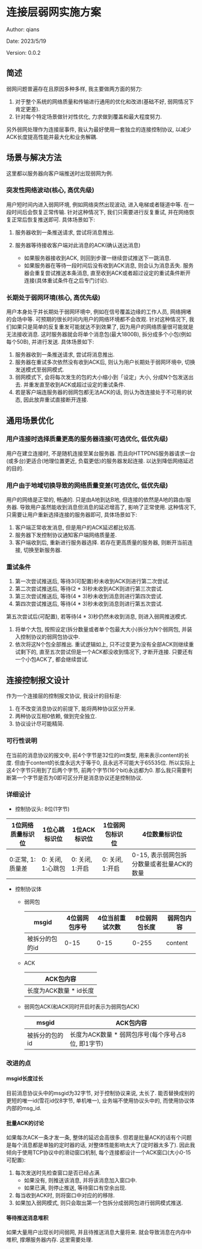 # 连接层弱网实施方案

Author: qians

Date: 2023/5/19

Version: 0.0.2

## 简述

弱网问题普遍存在且原因多种多样, 我主要做两方面的努力:

1. 对于整个系统的网络质量和传输进行通用的优化和改进(基础不好, 弱网情况下肯定更差).
2. 针对每个特定场景做针对性优化, 力求做到覆盖和最大程度努力.

另外弱网处理作为连接层事件, 我认为最好使用一套独立的连接控制协议, 以减少ACK长度提高性能并最大化和业务解耦.

## 场景与解决方法

这里都以服务器向客户端推送时出现弱网为例.

### 突发性网络波动(核心, 高优先级)

用户短时间内进入弱网环境, 例如网络突然出现波动, 进入电梯或者隧道中等. 在一段时间后会恢复正常传输.
针对这种情况下, 我们只需要进行反复重试, 并在网络恢复正常后恢复推送即可.
具体场景如下:

1. 服务器收到一条推送请求, 尝试将消息推出.
2. 服务器等待接收客户端对此消息的ACK(确认送达消息)

   - 如果服务器接收到ACK, 则回到步骤一继续尝试推送下一跳消息.
   - 如果服务器在等待一段时间后没有收到ACK消息, 则会认为消息丢失. 服务器会重复尝试推送本条消息, 直至收到ACK或者超过设定的重试条件断开连接(具体重试条件在之后专门讨论).

### 长期处于弱网环境(核心, 高优先级)

用户本身处于并长期处于弱网环境中, 例如在信号覆盖边缘的工作人员, 网络拥堵的会场中等. 可预期的很长时间内用户的网络环境都不会改观.
针对这种情况下, 我们如果只是简单的反复重发可能就达不到效果了, 因为用户的网络质量很可能就是无法接收消息.
这时服务器就会将单个消息包(最大1800B), 拆分成多个小包(例如每个50B), 并进行发送.
具体场景如下:

1. 服务器收到一条推送请求, 尝试将消息推出.
2. 服务器在重试多次依然没有收到ACK后, 则认为用户长期处于弱网环境中, 切换发送模式至弱网模式.
3. 弱网模式下, 会将每次发生的包的大小缩小到「设定」大小, 分成N个包发送出去. 并重发直至收到ACK或超过设定的重试条件.
4. 若是客户端连服务器的弱网包都无法ACK的话, 则认为改连接处于不可用的状态, 因此放弃重试直接断开连接.

## 通用场景优化

### 用户连接时选择质量更高的服务器连接(可选优化, 低优先级)

用户在建立连接时, 不是随机连接至某台服务器. 而且向HTTPDNS服务器请求一台(或多台)更适合(地理位置更近, 负载更低)的服务器发起连接. 以达到降低网络延迟的目的.

### 用户由于地域切换导致的网络质量变差(可选优化, 低优先级)

用户的网络是正常的, 畅通的. 只是由A地到达B地, 但连接的依然是A地的路由/服务器. 导致用户虽然能收到消息但消息的延迟增高了, 影响了正常使用.
这种情况下, 只需要让用户重新选择连接的服务器即可, 具体场景如下:

1. 客户端正常收发消息, 但是用户的ACK延迟都比较高.
2. 服务器下发控制协议通知客户端网络质量差.
3. 客户端收到后, 重新进行服务器选择. 若存在更高质量的服务器, 则断开当前连接, 切换至新服务器.

### 重试条件

1. 第一次尝试推送后, 等待3(可配置)秒未收到ACK则进行第二次尝试.
2. 第二次尝试推送后, 等待(2 * 3)秒未收到ACK则进行第三次尝试.
3. 第三次尝试推送后, 等待(4 * 3)秒未收到消息则进行第四次尝试.
4. 第四次尝试推送后, 等待(4 * 3)秒未收到消息则进行第五次尝试.

第五次尝试后(可配置), 若等待(4 * 3)秒仍然未收到消息, 则进入弱网推送模式.

1. 将单个大包, 按照设定(拆分数量或者单个包最大大小)拆分为N个弱网包, 并装入控制协议的弱网包协议中.
2. 依次将这N个包全部推出. 重试逻辑如上, 只不过变更为没有全部ACK则继续重试剩下的, 直至五次尝试但是一个ACK都没收到情况下, 才断开连接. 只要还有一个小包ACK了, 都会继续尝试.

## 连接控制报文设计

作为一个连接层的控制报文协议, 我设计的目标是:

1. 在不改变消息协议的前提下, 能将两种协议区分开来.
2. 两种协议互相0依赖, 做到完全独立.
3. 协议设计尽可能精简.

### 可行性说明

在当前的消息协议的报文中, 前4个字节是32位的int类型, 用来表示content的长度. 但由于content的长度永远大于等于0, 且永远不可能大于65535位.
所以实际上这4个字节只用到了后两个字节, 前两个字节(16个bit)永远都为0.
那么我只需要判断第一个字节是否为0即可区分开是消息协议还是控制协议.

### 详细设计

- 控制协议头: 8位(1字节)

| 1位网络质量标识位 | 1位心跳标识位     | 1位ACK标识位    | 1位弱网包标识位                                 | 4位数量标识位                             |
| ----------------- | ----------------- | --------------- | ----------------------------------------------- | ----------------------------------------- |
| 0:正常, 1:质量差  | 0: 关闭, 1:心跳包 | 0: 关闭, 1:开启 | 0: 关闭, 1:开启 | 0-15, 表示弱网包拆分数量或者批量ACK的数量 |

- 控制协议体
  - 弱网包

    | msgid          | 4位弱网包序号 | 4位当前重试次数 | 8位弱网包长度 | 弱网包内容 |
    | -------------- | ------------- | --------------- | ------------- | ---------- |
    | 被拆分的包的id | 0-15          | 0-15            | 0-255         | content    |

  - ACK

    | ACK包内容              |
    | ---------------------- |
    | 长度为ACK数量 * id长度 |

  - 弱网包ACK(和ACK同时开启时表示为弱网包ACK)

    | msgid          | ACK包内容                                          |
    | -------------- | -------------------------------------------------- |
    | 被拆分的包的id | 长度为ACK数量 * 弱网包序号(每个序号占8位, 即1字节) |

### 改进的点

#### msgid长度过长

目前消息协议头中的msgid为32字节, 对于控制协议来说, 太长了. 能否替换成别的更短的唯一id(雪花id仅8字节, 单机唯一), 业务端不使用协议头中的, 而使用协议体内部的msg_id.

#### 批量ACK的讨论

如果每次ACK一条才发一条, 整体的延迟会高很多. 但若是批量ACK的话有个问题是每个消息都是单独的定时器的话, 对整体性能影响太大了(定时器太多了).
因此我倾向于使用TCP协议中的滑动窗口机制, 每个连接都设计一个ACK窗口(大小0-15可配置):

1. 每次发送时先检查窗口是否已经占满.
   - 如果没有, 则推送该消息, 并将该消息加入窗口中.
   - 如果已满, 则停止推送, 等待窗口有空余出现.
2. 每当收到ACK时, 则将窗口中对应的的移除.
3. 如果加入弱网模式, 则只会取出第一个包拆分成弱网包进行弱网模式推送.

#### 等待推送消息堆积

如果大量用户出现长时间弱网, 并且待推送消息大量将来. 就会导致消息在内存中堆积, 撑爆服务器内存. 这里需要处理.
